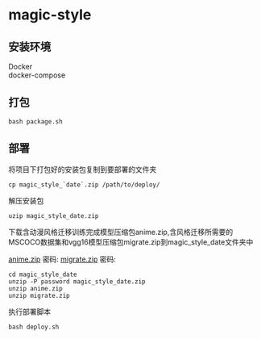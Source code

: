 # magic-style

## 安装环境

Docker  
docker-compose

## 打包
```.env
bash package.sh
```

## 部署
将项目下打包好的安装包复制到要部署的文件夹
```.env
cp magic_style_`date`.zip /path/to/deploy/
```

解压安装包
```.env
uzip magic_style_date.zip
```

下载含动漫风格迁移训练完成模型压缩包anime.zip,含风格迁移所需要的MSCOCO数据集和vgg16模型压缩包migrate.zip到magic_style_date文件夹中

[anime.zip]() 密码:
[migrate.zip]() 密码:
```.env
cd magic_style_date
unzip -P password magic_style_date.zip
unzip anime.zip
unzip migrate.zip
```

执行部署脚本
```.env
bash deploy.sh
```